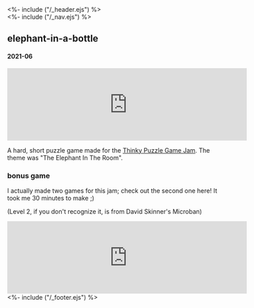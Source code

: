 <!DOCTYPE html>
<html>
<head>
<%- include ("/_header.ejs") %>
</head>
<body>
<div class="wrapper">
<%- include ("/_nav.ejs") %>
<section class="main-content">
<h1 class="post-title">elephant-in-a-bottle</h1>
<h4 class="post-meta">2021-06</h4>

<iframe frameborder="0" src="https://itch.io/embed/1110199?bg_color=8ecc74&amp;fg_color=291814&amp;link_color=e0964c&amp;border_color=f2cfb8" width="552" height="167"><a href="https://pancelor.itch.io/elephant-in-a-bottle">elephant-in-a-bottle by pancelor</a></iframe>

A hard, short puzzle game made for the [Thinky Puzzle Game Jam](https://itch.io/jam/thinky-puzzle-game-jam). The theme was "The Elephant In The Room".

### bonus game

I actually made two games for this jam; check out the second one here! It took me 30 minutes to make ;)

(Level 2, if you don't recognize it, is from David Skinner's Microban)

<iframe frameborder="0" src="https://itch.io/embed/1102843?bg_color=8ecc74&amp;fg_color=291814&amp;link_color=e0964c&amp;border_color=f2cfb8" width="552" height="167"><a href="https://pancelor.itch.io/elephant-push">elephant push by pancelor</a></iframe>

</section>
<%- include ("/_footer.ejs") %>
</body>
</html>

